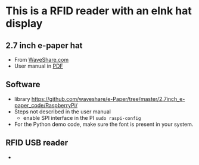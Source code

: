 # This is a RFID reader with an eInk hat display

## 2.7 inch e-paper hat
* From [WaveShare.com](https://www.waveshare.com/2.7inch-e-Paper-HAT.htm)
* User manual in [PDF](https://www.waveshare.com/w/upload/3/31/2.7inch_e-paper_hat_user_manual_en.pdf)

## Software
* library https://github.com/waveshare/e-Paper/tree/master/2.7inch_e-paper_code/RaspberryPi/
* Steps not described in the user manual
	* enable SPI interface in the PI ```sudo raspi-config```
* For the Python demo code, make sure the font is present in your system. 

## RFID USB reader 
* 

